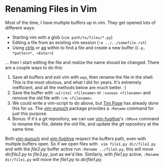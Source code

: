 # Renaming Files in Vim
Most of the time, I have multiple buffers up in vim. They get opened lots of different ways:

- Starting vim with a glob (`vim path/to/files/*.py`)
- Editing a file from an existing vim session (`:e ../../somefile.rst`)
- Using [ctrlp][] or [ag][] within to find a file and create a new buffer (`C-p, *pattern*, <Enter>`)

... then I start editing the file and realize the name should be changed. There are a couple ways to do this:

1. Save all buffers and exit vim with `wqa`, then rename the file in the shell. This is the most obvious, and what I did
   for years. It's extremely inefficient, and all the methods below are much better. :)
2. Save the buffer with `:w[rite] <filename>` or `:saveas <filename>` and remove the old file with `!rm <filename>`.
3. We could write a vim-script to do above, but [Tim Pope][] has already done this for us. The [vim-eunuch][] package
   provides a `:Rename` command for just this purpose.
4. Bonus: If it's a git repository, we can use [vim-fugitive][]'s `:GMove` command to rename the file, delete the old file, and
   update the *git repository* at the same time.

Both [vim-eunuch][] and [vim-fugitive][] respect the buffers path, even with multiple buffers open. So if we open files
with ` vim file1.py dir/file2.py` and with the *file2.py* buffer active run `:Rename ../file3.py`, this will move
*dir/file2.py* to *file3.py*, just as we'd like. Similarly, with *file1.py* active, `:Rename dir/file1.py` will move the
*file1.py* to *dir/file1.py*.


<!-- References -->
[ctrlp]:        https://github.com/kien/ctrlp.vim
[ag]:           https://github.com/ggreer/the_silver_searcher
[Tim Pope]:     https://github.com/tpope
[vim-eunuch]:   https://github.com/tpope/vim-eunuch
[vim-fugitive]: https://github.com/tpope/vim-fugitive
